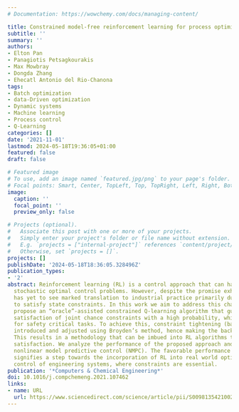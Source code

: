 ```yaml
---
# Documentation: https://wowchemy.com/docs/managing-content/

title: Constrained model-free reinforcement learning for process optimization
subtitle: ''
summary: ''
authors:
- Elton Pan
- Panagiotis Petsagkourakis
- Max Mowbray
- Dongda Zhang
- Ehecatl Antonio del Rio-Chanona
tags:
- Batch optimization
- data-Driven optimization
- Dynamic systems
- Machine learning
- Process control
- Q-Learning
categories: []
date: '2021-11-01'
lastmod: 2024-05-18T19:36:05+01:00
featured: false
draft: false

# Featured image
# To use, add an image named `featured.jpg/png` to your page's folder.
# Focal points: Smart, Center, TopLeft, Top, TopRight, Left, Right, BottomLeft, Bottom, BottomRight.
image:
  caption: ''
  focal_point: ''
  preview_only: false

# Projects (optional).
#   Associate this post with one or more of your projects.
#   Simply enter your project's folder or file name without extension.
#   E.g. `projects = ["internal-project"]` references `content/project/deep-learning/index.md`.
#   Otherwise, set `projects = []`.
projects: []
publishDate: '2024-05-18T18:36:05.328496Z'
publication_types:
- '2'
abstract: Reinforcement learning (RL) is a control approach that can handle nonlinear
  stochastic optimal control problems. However, despite the promise exhibited, RL
  has yet to see marked translation to industrial practice primarily due to its inability
  to satisfy state constraints. In this work we aim to address this challenge. We
  propose an “oracle”-assisted constrained Q-learning algorithm that guarantees the
  satisfaction of joint chance constraints with a high probability, which is crucial
  for safety critical tasks. To achieve this, constraint tightening (backoffs) are
  introduced and adjusted using Broyden’s method, hence making the backoffs self-tuned.
  This results in a methodology that can be imbued into RL algorithms to ensure constraint
  satisfaction. We analyze the performance of the proposed approach and compare against
  nonlinear model predictive control (NMPC). The favorable performance of this algorithm
  signifies a step towards the incorporation of RL into real world optimization and
  control of engineering systems, where constraints are essential.
publication: '*Computers & Chemical Engineering*'
doi: 10.1016/j.compchemeng.2021.107462
links:
- name: URL
  url: https://www.sciencedirect.com/science/article/pii/S0098135421002404
---
```


